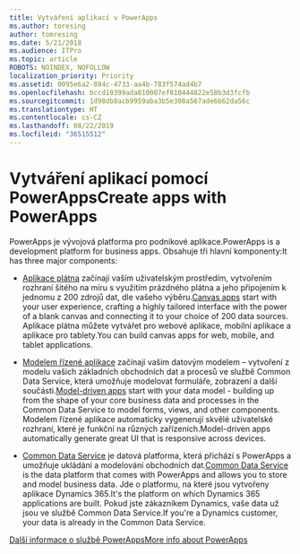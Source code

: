 ```yaml
---
title: Vytváření aplikací v PowerApps
ms.author: toresing
author: tomresing
ms.date: 5/21/2018
ms.audience: ITPro
ms.topic: article
ROBOTS: NOINDEX, NOFOLLOW
localization_priority: Priority
ms.assetid: 0095e6a2-884c-4733-aa4b-783f574ad4b7
ms.openlocfilehash: bccd19399ada810007ef810444822e58b3d3fcfb
ms.sourcegitcommit: 1d98db8acb9959aba3b5e308a567ade6b62da56c
ms.translationtype: HT
ms.contentlocale: cs-CZ
ms.lasthandoff: 08/22/2019
ms.locfileid: "36515512"
---
```

# <a name="create-apps-with-powerapps"></a><span data-ttu-id="2ce04-102">Vytváření aplikací pomocí PowerApps</span><span class="sxs-lookup"><span data-stu-id="2ce04-102">Create apps with PowerApps</span></span>

<span data-ttu-id="2ce04-103">PowerApps je vývojová platforma pro podnikové aplikace.</span><span class="sxs-lookup"><span data-stu-id="2ce04-103">PowerApps is a development platform for business apps.</span></span> <span data-ttu-id="2ce04-104">Obsahuje tři hlavní komponenty:</span><span class="sxs-lookup"><span data-stu-id="2ce04-104">It has three major components:</span></span> 
  
- <span data-ttu-id="2ce04-105">[Aplikace plátna](https://go.microsoft.com/fwlink/?linkid=874495) začínají vaším uživatelským prostředím, vytvořením rozhraní šitého na míru s využitím prázdného plátna a jeho připojením k jednomu z 200 zdrojů dat, dle vašeho výběru.</span><span class="sxs-lookup"><span data-stu-id="2ce04-105">[Canvas apps](https://go.microsoft.com/fwlink/?linkid=874495) start with your user experience, crafting a highly tailored interface with the power of a blank canvas and connecting it to your choice of 200 data sources.</span></span> <span data-ttu-id="2ce04-106">Aplikace plátna můžete vytvářet pro webové aplikace, mobilní aplikace a aplikace pro tablety.</span><span class="sxs-lookup"><span data-stu-id="2ce04-106">You can build canvas apps for web, mobile, and tablet applications.</span></span> 
    
- <span data-ttu-id="2ce04-107">[Modelem řízené aplikace](https://go.microsoft.com/fwlink/?linkid=874496) začínají vašim datovým modelem – vytvoření z modelu vašich základních obchodních dat a procesů ve službě Common Data Service, která umožňuje modelovat formuláře, zobrazení a další součásti.</span><span class="sxs-lookup"><span data-stu-id="2ce04-107">[Model-driven apps](https://go.microsoft.com/fwlink/?linkid=874496) start with your data model - building up from the shape of your core business data and processes in the Common Data Service to model forms, views, and other components.</span></span> <span data-ttu-id="2ce04-108">Modelem řízené aplikace automaticky vygenerují skvělé uživatelské rozhraní, které je funkční na různých zařízeních.</span><span class="sxs-lookup"><span data-stu-id="2ce04-108">Model-driven apps automatically generate great UI that is responsive across devices.</span></span> 
    
- <span data-ttu-id="2ce04-109">[Common Data Service](https://go.microsoft.com/fwlink/?linkid=874497) je datová platforma, která přichází s PowerApps a umožňuje ukládání a modelování obchodních dat.</span><span class="sxs-lookup"><span data-stu-id="2ce04-109">[Common Data Service](https://go.microsoft.com/fwlink/?linkid=874497) is the data platform that comes with PowerApps and allows you to store and model business data.</span></span> <span data-ttu-id="2ce04-110">Jde o platformu, na které jsou vytvořeny aplikace Dynamics 365.</span><span class="sxs-lookup"><span data-stu-id="2ce04-110">It's the platform on which Dynamics 365 applications are built.</span></span> <span data-ttu-id="2ce04-111">Pokud jste zákazníkem Dynamics, vaše data už jsou ve službě Common Data Service.</span><span class="sxs-lookup"><span data-stu-id="2ce04-111">If you're a Dynamics customer, your data is already in the Common Data Service.</span></span> 
    
[<span data-ttu-id="2ce04-112">Další informace o službě PowerApps</span><span class="sxs-lookup"><span data-stu-id="2ce04-112">More info about PowerApps</span></span>](https://go.microsoft.com/fwlink/?linkid=874498)
  


